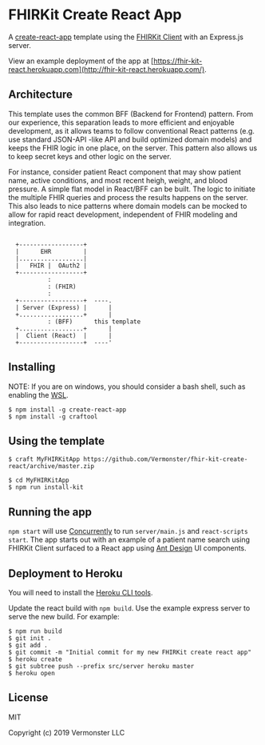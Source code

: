 # FHIRKit Create React App

A [create-react-app](https://github.com/facebook/create-react-app) template
using the [FHIRKit Client](https://github.com/Vermonster/fhir-kit-client) with
an Express.js server.

View an example deployment of the app at
[https://fhir-kit-react.herokuapp.com](http://fhir-kit-react.herokuapp.com/).

## Architecture

This template uses the common BFF (Backend for Frontend) pattern. From our
experience, this separation leads to more efficient and enjoyable development,
as it allows teams to follow conventional React patterns (e.g. use standard
JSON-API -like API and build optimized domain models) and keeps the FHIR logic
in one place, on the server. This pattern also allows us to keep secret keys
and other logic on the server.

For instance, consider patient React component that may show patient name,
active conditions, and most recent heigh, weight, and blood pressure. A simple
flat model in React/BFF can be built. The logic to initiate the multiple FHIR
queries and process the results happens on the server. This also leads to nice
patterns where domain models can be mocked to allow for rapid react
development, independent of FHIR modeling and integration.


```

  +------------------+
  |      EHR         |
  |..................|
  |   FHIR |  OAuth2 |
  +------------------+
           :
           : (FHIR)
           :
  +------------------+  ----.
  | Server (Express) |      |
  +..................+      |
           : (BFF)      this template
  +..................+      |
  |  Client (React)  |      |
  +------------------+  ----'

```


## Installing

NOTE: If you are on windows, you should consider a bash shell, such as enabling
the [WSL](https://docs.microsoft.com/en-us/windows/wsl/about).

```
$ npm install -g create-react-app
$ npm install -g craftool
```

## Using the template

```
$ craft MyFHIRKitApp https://github.com/Vermonster/fhir-kit-create-react/archive/master.zip

$ cd MyFHIRKitApp
$ npm run install-kit
```

## Running the app

`npm start` will use
[Concurrently](https://github.com/kimmobrunfeldt/concurrently) to run
`server/main.js` and `react-scripts start`. The app starts out with an example
of a patient name search using FHIRKit Client surfaced to a React app using
[Ant Design](https://github.com/ant-design/ant-design) UI components.

## Deployment to Heroku

You will need to install the [Heroku CLI tools](https://devcenter.heroku.com/articles/heroku-cli).

Update the react build with `npm build`. Use the example express server to
serve the new build. For example:

```
$ npm run build
$ git init .
$ git add .
$ git commit -m "Initial commit for my new FHIRKit create react app"
$ heroku create
$ git subtree push --prefix src/server heroku master
$ heroku open
```

## License

MIT

Copyright (c) 2019 Vermonster LLC
